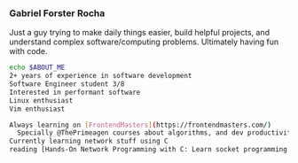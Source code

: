 ### Gabriel Forster Rocha

Just a guy trying to make daily things easier, build helpful projects, and understand complex software/computing problems. Ultimately having fun with code.

```bash
echo $ABOUT_ME
2+ years of experience in software development
Software Engineer student 3/8
Interested in performant software
Linux enthusiast
Vim enthusiast

Always learning on [FrontendMasters](https://frontendmasters.com/)
  Specially @ThePrimeagen courses about algorithms, and dev productivity
Currently learning network stuff using C
reading [Hands-On Network Programming with C: Learn socket programming in C and write secure and optimized network code ](https://www.amazon.com/Hands-Network-Programming-programming-optimized-ebook/dp/B07PSJKHKJ)
```
